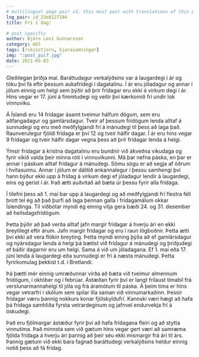 ```yaml
---
# multilingual page pair id, this must pair with translations of this page. (This name must be unique)
lng_pair: id_23e8127194
title: Frí í dag!

# post specific
author: Björn Leví Gunnarsson
category: mbl
tags: [rikisstjorn, kjarasamningar]
img: ":post_pic7.jpg"
date: 2021-05-03
---
```


Gleðilegan þriðja maí. Baráttudagur verkalýðsins var á laugardegi í ár og tóku því fá eftir þessum aukafrídegi í dagatalinu. Í ár eru jóladagur og annar í jólum einnig um helgi sem þýðir að þrír frídagar eru ekki á virkum degi í ár. Hins vegar er 17. júní á fimmtudegi og veitir því kærkomið frí undir lok vinnuviku. 

Á Íslandi eru 14 frídagar ásamt tveimur hálfum dögum, sem eru aðfangadagur og gamlársdagur. Tveir af þessum frídögum lenda alltaf á sunnudegi og eru með meðfylgjandi frí á mánudegi til þess að laga það. Raunverulegur fjöldi frídaga er því 12 og tveir hálfir dagar. Í ár eru hins vegar 9 frídagar og tveir hálfir dagar vegna þess að þrír frídagar lenda á helgi. 

Ýmsir frídagar á kristna dagatalinu eru bundnir við ákveðna vikudaga og fyrir vikið valda þeir minna róti í vinnuvikunni. Má þar nefna páska, en þar er annar í páskum alltaf frídagur á mánudegi. Sömu sögu er að segja af öðrum í hvítasunnu. Annar í jólum er dálítið ankannalegur í þessu samhengi því hann býður ekki upp á frídag á virkum degi ef jóladagur lendir á laugardegi, eins og gerist í ár. Það ætti auðvitað að bæta úr þessu fyrir alla frídaga.

Í tilefni þess að 1. maí bar upp á laugardegi og að meðfylgjandi frí flestra féll brott tel ég að það þurfi að laga þennan galla í frídagamálum okkar Íslendinga. Til viðbótar myndi ég einnig vilja gera bæði 24. og 31. desember að heilsdagsfrídögum. 

Þetta þýðir að það verða alltaf jafn margir frídagar á hverju ári en ekki breytilegt eftir árum. Jafn margir frídagar og eru í raun lögboðnir. Þetta ætti því ekki að vera flókin breyting. Þetta myndi eining þýða að ef gamlársdagur og nýársdagur lenda á helgi þá bætist við frídagur á mánudegi og þriðjudegi ef báðir dagarnir eru um helgi. Sama á við um jóladagana. Ef 1. maí eða 17. júní lenda á laugardegi eða sunnudegi er frí á næsta mánudegi. Þetta fyrirkomulag þekkist t.d. í Bretlandi.

Þá þætti mér einnig umræðunnar virða að bæta við tveimur almennum frídögum, í október og í febrúar. Ástæðan fyrir því er langt frílaust tímabil frá verslunarmannahelgi til jóla og frá áramótum til páska. Á þeim tima er hins vegar vetrarfrí í skólum sem spilar illa saman við vinnumarkaðinn. Þessir frídagar væru þannig nokkurs konar fjölskyldufrí. Kannski væri hægt að hafa þá frídaga samhliða fyrsta vetrardeginum og jafnvel endurvekja frí á öskudegi. 

Það eru fjölmargar ástæður fyrir því að hafa frídagana fleiri og að stytta vinnutíma. Það minnsta sem við gætum hins vegar gert væri að samræma fjölda frídaga á hverju ári þannig að þeir séu ekki mismargir frá ári til árs. Þannig gætum við ekki bara fagnað baráttudegi verkalýðsins heldur einnig notið þess að fá frídag.
